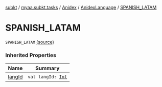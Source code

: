 [subkt](../../../index.md) / [myaa.subkt.tasks](../../index.md) / [Anidex](../index.md) / [AnidexLanguage](index.md) / [SPANISH_LATAM](./-s-p-a-n-i-s-h_-l-a-t-a-m.md)

# SPANISH_LATAM

`SPANISH_LATAM` [(source)](https://github.com/Myaamori/SubKt/blob/0.1.11/src/main/kotlin/myaa/subkt/tasks/tasks.kt#L1092)

### Inherited Properties

| Name | Summary |
|---|---|
| [langId](lang-id.md) | `val langId: `[`Int`](https://kotlinlang.org/api/latest/jvm/stdlib/kotlin/-int/index.html) |
